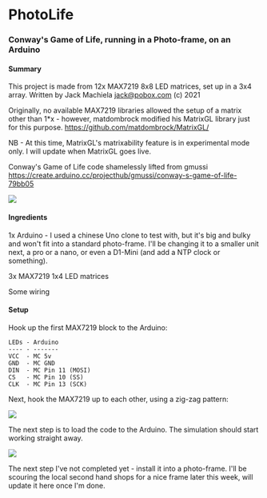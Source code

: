 # PhotoLife
### Conway's Game of Life, running in a Photo-frame, on an Arduino
 

#### Summary
 

This project is made from 12x MAX7219 8x8 LED matrices, set up in a 3x4 array. Written by Jack Machiela <jack@pobox.com> (c) 2021

Originally, no available MAX7219 libraries allowed the setup of a matrix other than 1*x - however, matdombrock modified his MatrixGL library just for this purpose. https://github.com/matdombrock/MatrixGL/

NB - At this time, MatrixGL's matrixability feature is in experimental mode only. I will update when MatrixGL goes live.

Conway's Game of Life code shamelessly lifted from gmussi
	https://create.arduino.cc/projecthub/gmussi/conway-s-game-of-life-79bb05

![](https://raw.githubusercontent.com/jackmachiela/PhotoLife/main/Images/Front%20view.JPG)

#### Ingredients

1x Arduino - I used a chinese Uno clone to test with, but it's big and bulky and won't fit into a standard photo-frame. I'll be changing it to a smaller unit next, a pro or a nano, or even a D1-Mini (and add a NTP clock or something).

3x MAX7219 1x4 LED matrices

Some wiring

#### Setup

Hook up the first MAX7219 block to the Arduino:

    LEDs - Arduino
    ---- - -------
    VCC  - MC 5v
    GND  - MC GND
    DIN  - MC Pin 11 (MOSI)
    CS   - MC Pin 10 (SS)
    CLK  - MC Pin 13 (SCK)
    
Next, hook the MAX7219 up to each other, using a zig-zag pattern:

![](https://raw.githubusercontent.com/jackmachiela/PhotoLife/main/Images/Rear%20view.JPG)

The next step is to load the code to the Arduino. The simulation should start working straight away.

![](https://github.com/jackmachiela/PhotoLife/blob/main/Images/Conway's%20Game%20of%20Life%20animated.gif)

The next step I've not completed yet - install it into a photo-frame. I'll be scouring the local second hand shops for a nice frame later this week, will update it here once I'm done.
